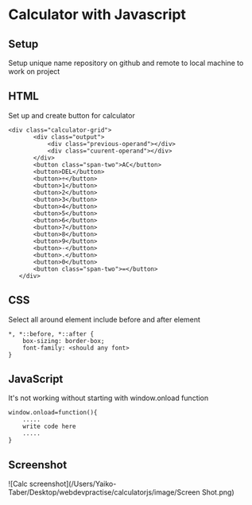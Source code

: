 # Calculator with Javascript

## Setup
Setup unique name repository on github and remote to local machine to work on project

## HTML
 Set up and create button for calculator 

 ```
<div class="calculator-grid">
        <div class="output">
            <div class="previous-operand"></div>
            <div class="cuurent-operand"></div>
        </div>
        <button class="span-two">AC</button>
        <button>DEL</button>
        <button>÷</button>
        <button>1</button>
        <button>2</button>
        <button>3</button>
        <button>4</button>
        <button>5</button>
        <button>6</button>
        <button>7</button>
        <button>8</button>
        <button>9</button>
        <button>-</button>
        <button>.</button>
        <button>0</button>
        <button class="span-two">=</button>
    </div>
 ```

 ## CSS
 Select all around element include before and after element

 ```
 *, *::before, *::after {
     box-sizing: border-box;
     font-family: <should any font>
 }
 ```

 ## JavaScript

It's not working without starting with window.onload function

```
window.onload=function(){
    .....
    write code here
    .....
}
```

## Screenshot

![Calc screenshot](/Users/Yaiko-Taber/Desktop/webdevpractise/calculatorjs/image/Screen Shot.png)